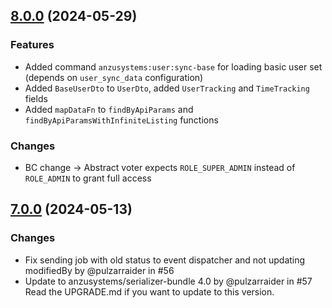 ## [8.0.0](https://github.com/anzusystems/common-bundle/compare/7.0.0...8.0.0) (2024-05-29)
### Features
* Added command `anzusystems:user:sync-base` for loading basic user set (depends on `user_sync_data` configuration)
* Added `BaseUserDto` to `UserDto`, added `UserTracking` and `TimeTracking` fields 
* Added `mapDataFn` to `findByApiParams` and `findByApiParamsWithInfiniteListing` functions

### Changes
* BC change -> Abstract voter expects `ROLE_SUPER_ADMIN` instead of `ROLE_ADMIN` to grant full access

## [7.0.0](https://github.com/anzusystems/common-bundle/compare/6.0.4...7.0.0) (2024-05-13)
### Changes
* Fix sending job with old status to event dispatcher and not updating modifiedBy by @pulzarraider in #56
* Update to anzusystems/serializer-bundle 4.0 by @pulzarraider in #57
Read the UPGRADE.md if you want to update to this version.
